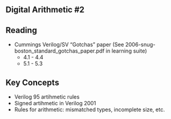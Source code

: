 ## Digital Arithmetic #2


## Reading

* Cummings Verilog/SV “Gotchas” paper (See 2006-snug-boston_standard_gotchas_paper.pdf in learning suite)
  * 4.1 - 4.4
  * 5.1 - 5.3

## Key Concepts

  * Verilog 95 artihmetic rules
  * Signed artihmetic in Verilog 2001
  * Rules for arithmetic: mismatched types, incomplete size, etc.


